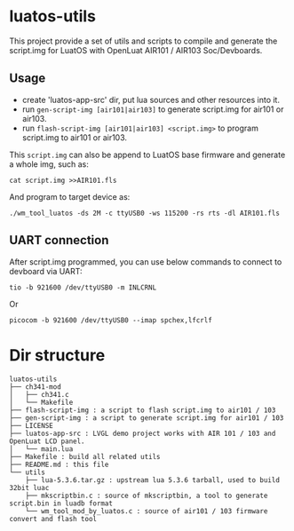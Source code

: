 # luatos-utils

This project provide a set of utils and scripts to compile and generate the script.img for LuatOS with OpenLuat AIR101 / AIR103 Soc/Devboards.

## Usage
- create 'luatos-app-src' dir, put lua sources and other resources into it.
- run `gen-script-img [air101|air103]` to generate script.img for air101 or air103.
- run `flash-script-img [air101|air103] <script.img>` to program script.img to air101 or air103.

This `script.img` can also be append to LuatOS base firmware and generate a whole img, such as:
```
cat script.img >>AIR101.fls
```

And program to target device as:
```
./wm_tool_luatos -ds 2M -c ttyUSB0 -ws 115200 -rs rts -dl AIR101.fls
```

## UART connection
After script.img programmed, you can use below commands to connect to devboard via UART:

```
tio -b 921600 /dev/ttyUSB0 -m INLCRNL
```
Or

```
picocom -b 921600 /dev/ttyUSB0 --imap spchex,lfcrlf
```

# Dir structure
```
luatos-utils
├── ch341-mod
│   ├── ch341.c
│   └── Makefile
├── flash-script-img : a script to flash script.img to air101 / 103
├── gen-script-img : a script to generate script.img for air101 / 103
├── LICENSE
├── luatos-app-src : LVGL demo project works with AIR 101 / 103 and OpenLuat LCD panel.
│   └── main.lua
├── Makefile : build all related utils
├── README.md : this file
└── utils
    ├── lua-5.3.6.tar.gz : upstream lua 5.3.6 tarball, used to build 32bit luac
    ├── mkscriptbin.c : source of mkscriptbin, a tool to generate script.bin in luadb format
    └── wm_tool_mod_by_luatos.c : source of air101 / 103 firmware convert and flash tool
```
